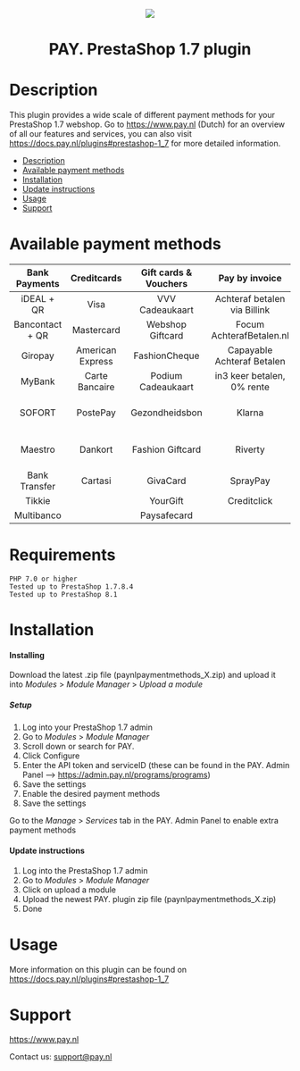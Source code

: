 <p align="center">
  <img src="https://www.pay.nl/uploads/1/brands/main_logo.png" />
</p>
<h1 align="center">PAY. PrestaShop 1.7 plugin</h1>

# Description

This plugin provides a wide scale of different payment methods for your PrestaShop 1.7 webshop. Go to https://www.pay.nl (Dutch) for an overview of all our features and services, you can also visit https://docs.pay.nl/plugins#prestashop-1_7 for more detailed information.

- [Description](#description)
- [Available payment methods](#available-payment-methods)
- [Installation](#installation)
- [Update instructions](#update-instructions)
- [Usage](#usage)
- [Support](#support)

# Available payment methods

Bank Payments  | Creditcards | Gift cards & Vouchers |        Pay by invoice        | Others | 
:-----------: | :-----------: | :-----------: |:----------------------------:| :-----------: |
iDEAL + QR |Visa | VVV Cadeaukaart | Achteraf betalen via Billink | PayPal |
Bancontact + QR |  Mastercard | Webshop Giftcard |   Focum AchterafBetalen.nl   | WeChatPay | 
Giropay |American Express | FashionCheque |  Capayable Achteraf Betalen  | AmazonPay |
MyBank | Carte Bancaire | Podium Cadeaukaart |  in3 keer betalen, 0% rente  | Cashly | 
SOFORT | PostePay | Gezondheidsbon |            Klarna            | Pay Fixed Price (phone) |
Maestro | Dankort | Fashion Giftcard |           Riverty            | Instore Payments (POS) |
Bank Transfer | Cartasi | GivaCard |           SprayPay           | Przelewy24 | 
| Tikkie | | YourGift |         Creditclick          | Apple Pay | 
| Multibanco | | Paysafecard |                              | Payconiq


# Requirements

    PHP 7.0 or higher
    Tested up to PrestaShop 1.7.8.4
    Tested up to PrestaShop 8.1


# Installation
#### Installing

Download the latest .zip file (paynlpaymentmethods_X.zip) and upload it into *Modules* > *Module Manager* > *Upload a module*

##### Setup

1. Log into your PrestaShop 1.7 admin
2. Go to *Modules* > *Module Manager*
3. Scroll down or search for PAY.
4. Click Configure
5. Enter the API token and serviceID (these can be found in the PAY. Admin Panel --> https://admin.pay.nl/programs/programs)
6. Save the settings
7. Enable the desired payment methods
8. Save the settings

Go to the *Manage* > *Services* tab in the PAY. Admin Panel to enable extra payment methods

#### Update instructions

1. Log into the PrestaShop 1.7 admin
2. Go to *Modules* > *Module Manager*
3. Click on upload a module
4. Upload the newest PAY. plugin zip file (paynlpaymentmethods_X.zip)
5. Done

# Usage

More information on this plugin can be found on https://docs.pay.nl/plugins#prestashop-1_7

# Support
https://www.pay.nl

Contact us: support@pay.nl
